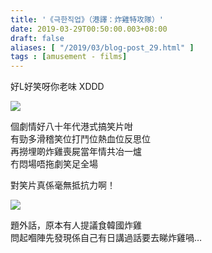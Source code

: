 ```yaml
---
title: '《극한직업》（港譯：炸雞特攻隊）'
date: 2019-03-29T00:50:00.003+08:00
draft: false
aliases: [ "/2019/03/blog-post_29.html" ]
tags : [amusement - films]
---
```


好L好笑呀你老味 XDDD  

![](/images/extremejob1.jpg)

個劇情好八十年代港式搞笑片咁  
有勁多滑稽笑位打鬥位熱血位反思位  
再撈埋啲炸雞喪屍當年情共冶一爐  
冇悶場唔拖劇笑足全場  
  
對笑片真係毫無抵抗力啊！  

![](/images/extremejob2.jpg)

題外話，原本有人提議食韓國炸雞  
問起嗰陣先發現係自己有日講過話要去睇炸雞喎…
